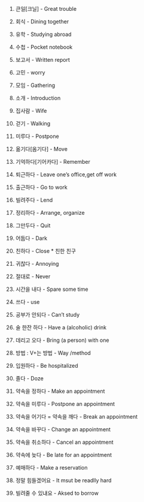 1. 큰일[크닐] - Great trouble
2. 회식 - Dining together
3. 유학 - Studying abroad
4. 수첩 - Pocket notebook
5. 보고서 - Written report
6. 고민 - worry
7. 모임 - Gathering
8. 소개 - Introduction
9. 집사람 - Wife
10. 걷기 - Walking 
11. 미루다 - Postpone
12. 옮기다[옴기다] - Move
13. 기억하다[기어카다] - Remember
14. 퇴근하다 - Leave one’s office,get off work
15. 출근하다 - Go to work

16. 빌려주다 - Lend
17. 정리하다 - Arrange, organize
18. 그만두다 - Quit
19. 어둡다 - Dark
20. 친하다 - Close    * 친한 친구
21. 귀찮다 - Annoying
22. 절대로 - Never
23. 시간을 내다 - Spare some time
24. 쓰다 - use
25. 공부가 안되다 - Can’t study
26. 술 한잔 하다 - Have a (alcoholic) drink
27. 데리고 오다 - Bring (a person) with one
28. 방법 : V+는 방법 - Way /method
29. 입원하다 - Be hospitalized
30. 졸다 - Doze
31. 약속을 정하다 - Make an appointment
32. 약속을 미루다 - Postpone an appointment
33. 약속을 어기다 = 약속을 깨다 - Break an appointment
34. 약속을 바꾸다 - Change an appointment
35. 약속을 취소하다 - Cancel an appointment
36. 약속에 늦다 - Be late for an appointment

37. 예매하다 - Make a reservation
38. 정말 힘들겠어요 - It msut be readlly hard
39. 빌려줄 수 있냬요 - Aksed to borrow